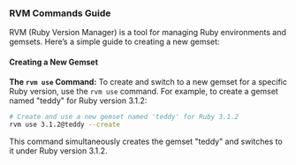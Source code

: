 ### RVM Commands Guide

RVM (Ruby Version Manager) is a tool for managing Ruby environments and gemsets. Here’s a simple guide to creating a new gemset:

#### Creating a New Gemset

**The `rvm use` Command:** To create and switch to a new gemset for a specific Ruby version, use the `rvm use` command. For example, to create a gemset named "teddy" for Ruby version 3.1.2:

```zsh
# Create and use a new gemset named 'teddy' for Ruby 3.1.2
rvm use 3.1.2@teddy --create
```

This command simultaneously creates the gemset "teddy" and switches to it under Ruby version 3.1.2.
